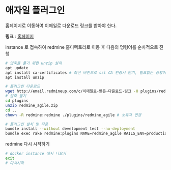 # 애자일 플러그인

홈페이지로 이동하여 이메일로 다운로드 링크를 받아야 한다.

**링크** : [홈페이지](https://www.redmineup.com/pages/plugins/agile)

instance 로 접속하여 redmine 홈디렉토리로 이동 후 다음의 명령어를 순차적으로 진행

``` sh
# 압축을 풀기 위한 unzip 설치
apt update
apt install ca-certificates # 최신 버전으로 ssl CA 인증서 받기, 필요없는 상황이면 패스
apt install unzip

# 플러그인 다운로드
wget http://email.redmineup.com/c/이메일로-받은-다운로드-링크 -O plugins/redmine_agile.zip
# 압축 풀기
cd plugins
unzip redmine_agile.zip
cd ..
chown -R redmine:redmine ./plugins/redmine_agile # 소유자 변경

# 플러그인 설치 및 적용
bundle install --without development test --no-deployment
bundle exec rake redmine:plugins NAME=redmine_agile RAILS_ENV=production
```

redmine 다시 시작하기
``` sh
# docker instance 에서 나오기
exit
# 다시시작

```